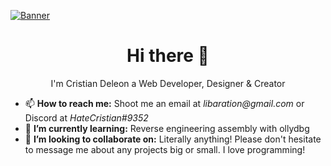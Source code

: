 [![Banner](https://user-images.githubusercontent.com/11550216/138384280-c9f049e8-a31b-4ee1-9225-1105b954a221.gif)](https://cristiandeleon.dev)

<h1 align='center'> Hi there 👋 </h1>
<p align='center'> I'm Cristian Deleon a Web Developer, Designer & Creator</p>
<ul>
  <li>📫 <b>How to reach me:</b> Shoot me an email at <i>libaration@gmail.com</i> or Discord at <i>HateCristian#9352</i></li>
  <li>🌱 <b>I’m currently learning:</b> Reverse engineering assembly with ollydbg </li>
  <li>👯 <b>I’m looking to collaborate on:</b> Literally anything! Please don't hesitate to message me about any projects big or small. I love programming! </li>
</ul>

<!--
**Libaration/Libaration** is a ✨ _special_ ✨ repository because its `README.md` (this file) appears on your GitHub profile.

Here are some ideas to get you started:

- 🔭 I’m currently working on ...
- 🌱 I’m currently learning ...
- 👯 I’m looking to collaborate on ...
- 🤔 I’m looking for help with ...
- 💬 Ask me about ...
- 📫 How to reach me: ...
- 😄 Pronouns: ...
- ⚡ Fun fact: ...
-->
